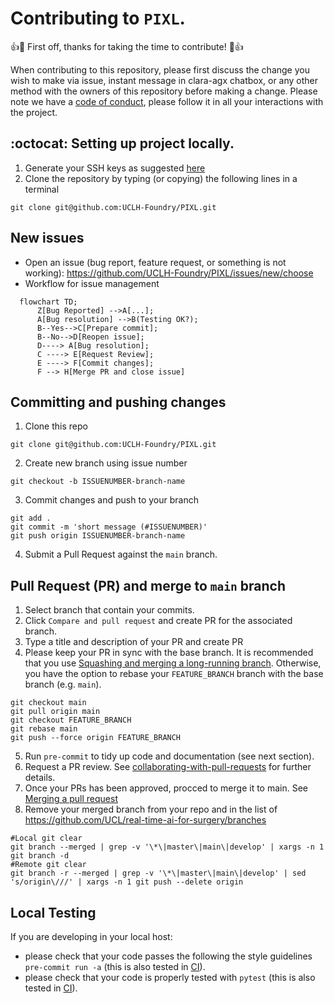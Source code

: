 # Contributing to `PIXL`.

👍🎉 First off, thanks for taking the time to contribute! 🎉👍

When contributing to this repository, please first discuss the change you wish to make via issue, instant message in clara-agx chatbox, or any other method with the owners of this repository before making a change. 
Please note we have a [code of conduct](CODE_OF_CONDUCT.md), please follow it in all your interactions with the project.

## :octocat: Setting up project locally. 
1. Generate your SSH keys as suggested [here](https://docs.github.com/en/github/authenticating-to-github/generating-a-new-ssh-key-and-adding-it-to-the-ssh-agent)
2. Clone the repository by typing (or copying) the following lines in a terminal
```
git clone git@github.com:UCLH-Foundry/PIXL.git
```

## New issues
* Open an issue (bug report, feature request, or something is not working): https://github.com/UCLH-Foundry/PIXL/issues/new/choose 
* Workflow for issue management 
```mermaid
  flowchart TD;
      Z[Bug Reported] -->A[...];  
      A[Bug resolution] -->B(Testing OK?);
      B--Yes-->C[Prepare commit];
      B--No-->D[Reopen issue];
      D----> A[Bug resolution];
      C ----> E[Request Review];
      E ----> F[Commit changes];
      F --> H[Merge PR and close issue]
```  

## Committing and pushing changes 
1. Clone this repo 
```
git clone git@github.com:UCLH-Foundry/PIXL.git
``` 
2. Create new branch using issue number
```
git checkout -b ISSUENUMBER-branch-name 
```
3. Commit changes and push to your branch
```
git add .
git commit -m 'short message (#ISSUENUMBER)'
git push origin ISSUENUMBER-branch-name
```
4. Submit a Pull Request against the `main` branch. 

## Pull Request (PR) and merge to `main` branch
1. Select branch that contain your commits.
2. Click `Compare and pull request` and create PR for the associated branch.
3. Type a title and description of your PR and create PR
4. Please keep your PR in sync with the base branch.
It is recommended that you use [Squashing and merging a long-running branch](https://docs.github.com/en/pull-requests/collaborating-with-pull-requests/incorporating-changes-from-a-pull-request/about-pull-request-merges#squashing-and-merging-a-long-running-branch).
Otherwise, you have the option to rebase your `FEATURE_BRANCH` branch with the base branch (e.g. `main`).
```
git checkout main
git pull origin main
git checkout FEATURE_BRANCH
git rebase main
git push --force origin FEATURE_BRANCH
```
5. Run `pre-commit` to tidy up code and documentation (see next section). 
6. Request a PR review.
See [collaborating-with-pull-requests](https://docs.github.com/en/pull-requests/collaborating-with-pull-requests) for further details.
7. Once your PRs has been approved, procced to merge it to main. See [Merging a pull request](https://docs.github.com/en/pull-requests/collaborating-with-pull-requests/incorporating-changes-from-a-pull-request/merging-a-pull-request)
8. Remove your merged branch from your repo and in the list of https://github.com/UCL/real-time-ai-for-surgery/branches
```
#Local git clear
git branch --merged | grep -v '\*\|master\|main\|develop' | xargs -n 1 git branch -d
#Remote git clear
git branch -r --merged | grep -v '\*\|master\|main\|develop' | sed 's/origin\///' | xargs -n 1 git push --delete origin
```

## Local Testing
If you are developing in your local host:
* please check that your code passes the following the style guidelines `pre-commit run -a` (this is also tested in [CI](https://github.com/UCLH-Foundry/PIXL/blob/main/.github/workflows/main.yml)).
* please check that your code is properly tested with `pytest` (this is also tested in [CI](https://github.com/UCLH-Foundry/PIXL/blob/main/.github/workflows/main.yml)).

